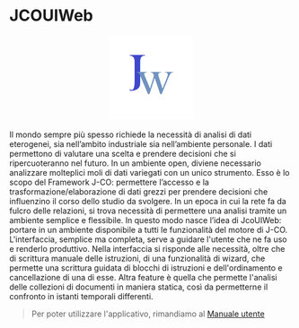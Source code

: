 # JCOUIWeb
<p align="center">
  <img alt="logo" src="https://github.com/ScarpelliniStefano/WAJU/blob/main/icon_jcoui.png" width="30%"/>
</p>

Il mondo sempre più spesso richiede la necessità di analisi di dati eterogenei, sia nell’ambito industriale sia nell’ambiente personale. I dati permettono di valutare
una scelta e prendere decisioni che si ripercuoteranno nel futuro. In un ambiente open, diviene necessario analizzare molteplici moli di dati variegati con un unico
strumento. Esso è lo scopo del Framework J-CO: permettere l’accesso e la trasformazione/elaborazione di dati grezzi per prendere decisioni che influenzino il corso
dello studio da svolgere. In un epoca in cui la rete fa da fulcro delle relazioni, si trova necessità di permettere una analisi tramite un ambiente semplice e flessibile. In questo modo nasce l’idea di JcoUIWeb: portare in un ambiente disponibile a tutti le funzionalità del motore di J-CO.  L'interfaccia, semplice ma completa, serve a guidare l'utente che ne fa uso e renderlo produttivo. Nella interfaccia si risponde alle necessità, oltre che di scrittura manuale delle istruzioni, di una funzionalità di wizard, che permette una scrittura guidata di blocchi di istruzioni e dell'ordinamento e cancellazione di una di esse. Altra feature è quella che permette l'analisi delle collezioni di documenti in maniera statica, così da permetterne il confronto in istanti temporali differenti.

> Per poter utilizzare l'applicativo, rimandiamo al [Manuale utente](https://github.com/ScarpelliniStefano/WAJU/releases/download/v1.0.0/Manuale.utente.WAJU.pdf)
